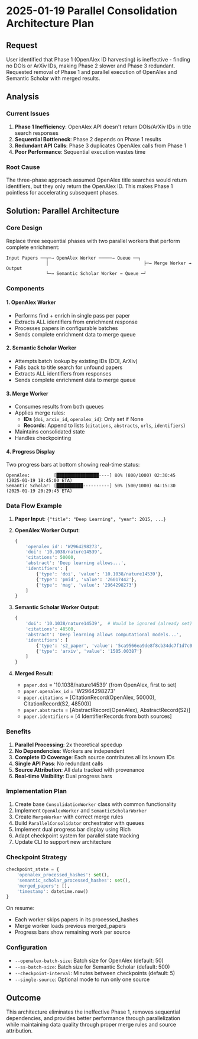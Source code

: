 # 2025-01-19 Parallel Consolidation Architecture Plan

## Request
User identified that Phase 1 (OpenAlex ID harvesting) is ineffective - finding no DOIs or ArXiv IDs, making Phase 2 slower and Phase 3 redundant. Requested removal of Phase 1 and parallel execution of OpenAlex and Semantic Scholar with merged results.

## Analysis

### Current Issues
1. **Phase 1 Inefficiency**: OpenAlex API doesn't return DOIs/ArXiv IDs in title search responses
2. **Sequential Bottleneck**: Phase 2 depends on Phase 1 results
3. **Redundant API Calls**: Phase 3 duplicates OpenAlex calls from Phase 1
4. **Poor Performance**: Sequential execution wastes time

### Root Cause
The three-phase approach assumed OpenAlex title searches would return identifiers, but they only return the OpenAlex ID. This makes Phase 1 pointless for accelerating subsequent phases.

## Solution: Parallel Architecture

### Core Design
Replace three sequential phases with two parallel workers that perform complete enrichment:

```
Input Papers ──┬─→ OpenAlex Worker ─────→ Queue ──┐
               │                                    ├─→ Merge Worker → Output
               └─→ Semantic Scholar Worker → Queue ─┘
```

### Components

#### 1. OpenAlex Worker
- Performs find + enrich in single pass per paper
- Extracts ALL identifiers from enrichment response
- Processes papers in configurable batches
- Sends complete enrichment data to merge queue

#### 2. Semantic Scholar Worker  
- Attempts batch lookup by existing IDs (DOI, ArXiv)
- Falls back to title search for unfound papers
- Extracts ALL identifiers from responses
- Sends complete enrichment data to merge queue

#### 3. Merge Worker
- Consumes results from both queues
- Applies merge rules:
  - **IDs** (`doi`, `arxiv_id`, `openalex_id`): Only set if None
  - **Records**: Append to lists (`citations`, `abstracts`, `urls`, `identifiers`)
- Maintains consolidated state
- Handles checkpointing

#### 4. Progress Display
Two progress bars at bottom showing real-time status:
```
OpenAlex:         [████████████████----] 80% (800/1000) 02:30:45 (2025-01-19 18:45:00 ETA)
Semantic Scholar: [██████████----------] 50% (500/1000) 04:15:30 (2025-01-19 20:29:45 ETA)
```

### Data Flow Example

1. **Paper Input**: `{"title": "Deep Learning", "year": 2015, ...}`

2. **OpenAlex Worker Output**:
   ```python
   {
       'openalex_id': 'W2964298273',
       'doi': '10.1038/nature14539',
       'citations': 50000,
       'abstract': 'Deep learning allows...',
       'identifiers': [
           {'type': 'doi', 'value': '10.1038/nature14539'},
           {'type': 'pmid', 'value': '26017442'},
           {'type': 'mag', 'value': '2964298273'}
       ]
   }
   ```

3. **Semantic Scholar Worker Output**:
   ```python
   {
       'doi': '10.1038/nature14539',  # Would be ignored (already set)
       'citations': 48500,
       'abstract': 'Deep learning allows computational models...',
       'identifiers': [
           {'type': 's2_paper', 'value': '5ca9566ea9de8f8cb34dc7f1d7c0f4d2dae26b91'},
           {'type': 'arxiv', 'value': '1505.00387'}
       ]
   }
   ```

4. **Merged Result**:
   - `paper.doi` = '10.1038/nature14539' (from OpenAlex, first to set)
   - `paper.openalex_id` = 'W2964298273' 
   - `paper.citations` = [CitationRecord(OpenAlex, 50000), CitationRecord(S2, 48500)]
   - `paper.abstracts` = [AbstractRecord(OpenAlex), AbstractRecord(S2)]
   - `paper.identifiers` = [4 IdentifierRecords from both sources]

### Benefits

1. **Parallel Processing**: 2x theoretical speedup
2. **No Dependencies**: Workers are independent
3. **Complete ID Coverage**: Each source contributes all its known IDs
4. **Single API Pass**: No redundant calls
5. **Source Attribution**: All data tracked with provenance
6. **Real-time Visibility**: Dual progress bars

### Implementation Plan

1. Create base `ConsolidationWorker` class with common functionality
2. Implement `OpenAlexWorker` and `SemanticScholarWorker` 
3. Create `MergeWorker` with correct merge rules
4. Build `ParallelConsolidator` orchestrator with queues
5. Implement dual progress bar display using Rich
6. Adapt checkpoint system for parallel state tracking
7. Update CLI to support new architecture

### Checkpoint Strategy

```python
checkpoint_state = {
    'openalex_processed_hashes': set(),
    'semantic_scholar_processed_hashes': set(), 
    'merged_papers': [],
    'timestamp': datetime.now()
}
```

On resume:
- Each worker skips papers in its processed_hashes
- Merge worker loads previous merged_papers
- Progress bars show remaining work per source

### Configuration

- `--openalex-batch-size`: Batch size for OpenAlex (default: 50)
- `--ss-batch-size`: Batch size for Semantic Scholar (default: 500)
- `--checkpoint-interval`: Minutes between checkpoints (default: 5)
- `--single-source`: Optional mode to run only one source

## Outcome

This architecture eliminates the ineffective Phase 1, removes sequential dependencies, and provides better performance through parallelization while maintaining data quality through proper merge rules and source attribution.
